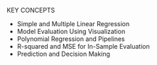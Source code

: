 KEY CONCEPTS
* Simple and Multiple Linear Regression
* Model Evaluation Using Visualization
* Polynomial Regression and Pipelines
* R-squared and MSE for In-Sample Evaluation
* Prediction and Decision Making
